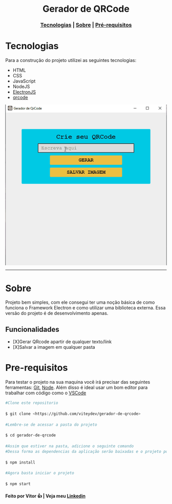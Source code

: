 <h1 align='center'>Gerador de QRCode </h1>
<h3 align='center'>
  <a href="#tecnologias">Tecnologias</a> |
  <a href="#sobre">Sobre</a> |
  <a href="#pre-requisitos">Pré-requisitos</a> 
</h3>

# Tecnologias
Para a construção do projeto utilizei as seguintes tecnologias:
  <ul> 
    <li>HTML</li>
    <li>CSS</li>
    <li>JavaScript</li>
    <li>NodeJS</li>
    <li><a href='https://www.electronjs.org/' target='_blank'>ElectronJS</a></li>
    <li><a href='https://www.npmjs.com/package/qrcode' target='_blank'>qrcode</a></li>
  </ul>

<img align='center' src='./github/gif.gif'/>
<hr/>

# Sobre
<p>  
  Projeto bem simples, com ele consegui ter uma noção básica de como funciona o Framework Electron e como utilizar uma biblioteca externa. Essa versão do projeto é de desenvolvimento apenas.
</p>

  
## Funcionalidades

  - [X]Gerar QRcode apartir de qualquer texto/link
  - [X]Salvar a imagem em qualquer pasta

## 

# Pre-requisitos

Para testar o projeto na sua maquina você irá precisar das seguintes ferramentas:
[Git](https://git-scm.com/), [Node](https://nodejs.org/en/). Além disso é ideal usar um bom editor para trabalhar com código como o [VSCode](https://code.visualstudio.com/)

```bash
#Clone este repositorio

$ git clone <https://github.com/viteydev/gerador-de-qrcode>

#Lembre-se de acessar a pasta do projeto

$ cd gerador-de-qrcode

#Assim que estiver na pasta, adicione o seguinte comando
#Dessa forma as dependencias da aplicação serão baixadas e o projeto podera funcionar corretamente.

$ npm install

#Agora basta iniciar o projeto

$ npm start

```

#### Feito por Vitor 👍 | Veja meu [Linkedin](https://www.linkedin.com/in/vitor-lemos-1a61b3238/)
